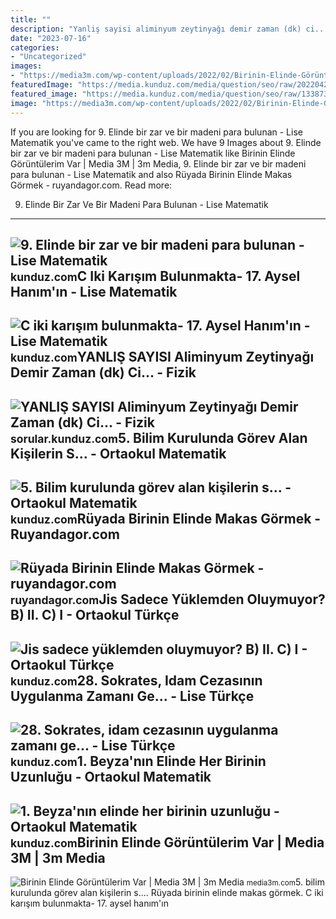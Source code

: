 ```yaml
---
title: ""
description: "Yanliş sayisi aliminyum zeytinyağı demir zaman (dk) ci..."
date: "2023-07-16"
categories:
- "Uncategorized"
images:
- "https://media3m.com/wp-content/uploads/2022/02/Birinin-Elinde-Görüntülerim-Var-1024x683.jpeg"
featuredImage: "https://media.kunduz.com/media/question/seo/raw/20220427150517057491-3700015_XATM0A7Ur.jpeg?h=512"
featured_image: "https://media.kunduz.com/media/question/seo/raw/1338730-2020-01-24_0847530000-LIBS_EkCOBycJS.jpg?h=512"
image: "https://media3m.com/wp-content/uploads/2022/02/Birinin-Elinde-Görüntülerim-Var-1024x683.jpeg"
---
```


If you are looking for 9. Elinde bir zar ve bir madeni para bulunan - Lise Matematik you've came to the right web. We have 9 Images about 9. Elinde bir zar ve bir madeni para bulunan - Lise Matematik like Birinin Elinde Görüntülerim Var | Media 3M | 3m Media, 9. Elinde bir zar ve bir madeni para bulunan - Lise Matematik and also Rüyada Birinin Elinde Makas Görmek - ruyandagor.com. Read more:

9. Elinde Bir Zar Ve Bir Madeni Para Bulunan - Lise Matematik
-------------------------------------------------------------

 ![9. Elinde bir zar ve bir madeni para bulunan - Lise Matematik](https://media.kunduz.com/media/question/seo/raw/20220427150517057491-3700015_XATM0A7Ur.jpeg?h=512) <small>kunduz.com</small>C Iki Karışım Bulunmakta- 17. Aysel Hanım'ın - Lise Matematik
-------------------------------------------------------------

 ![C iki karışım bulunmakta- 17. Aysel Hanım'ın - Lise Matematik](https://media.kunduz.com/media/question/seo/raw/20220316105437817524-1922819_mOy9KGrMl.jpg?h=512) <small>kunduz.com</small>YANLIŞ SAYISI Aliminyum Zeytinyağı Demir Zaman (dk) Ci... - Fizik
-----------------------------------------------------------------

 ![YANLIŞ SAYISI Aliminyum Zeytinyağı Demir Zaman (dk) Ci... - Fizik](https://media.kunduz.com/media/question/seo/raw/20220212111300082481-685731_AWDfDsALX.jpg?h=512) <small>sorular.kunduz.com</small>5. Bilim Kurulunda Görev Alan Kişilerin S... - Ortaokul Matematik
-----------------------------------------------------------------

 ![5. Bilim kurulunda görev alan kişilerin s... - Ortaokul Matematik](https://media.kunduz.com/media/question/seo/raw/20220412142724118403-4349562_UPAb6gs2h.jpeg?h=512) <small>kunduz.com</small>Rüyada Birinin Elinde Makas Görmek - Ruyandagor.com
---------------------------------------------------

 ![Rüyada Birinin Elinde Makas Görmek - ruyandagor.com](https://images.ruyandagor.com/2017/04/baskasinin-elinde-makas-gormek-1815.jpg) <small>ruyandagor.com</small>Jis Sadece Yüklemden Oluymuyor? B) II. C) I - Ortaokul Türkçe
-------------------------------------------------------------

 ![Jis sadece yüklemden oluymuyor? B) II. C) I - Ortaokul Türkçe](https://media.kunduz.com/media/question/seo/raw/1338730-2020-01-24_0847530000-LIBS_EkCOBycJS.jpg?h=512) <small>kunduz.com</small>28. Sokrates, Idam Cezasının Uygulanma Zamanı Ge... - Lise Türkçe
-----------------------------------------------------------------

 ![28. Sokrates, idam cezasının uygulanma zamanı ge... - Lise Türkçe](https://media.kunduz.com/media/question/seo/raw/20220306130403069911-696258_Xrfs30ZLe.jpeg?h=512) <small>kunduz.com</small>1. Beyza'nın Elinde Her Birinin Uzunluğu - Ortaokul Matematik
-------------------------------------------------------------

 ![1. Beyza'nın elinde her birinin uzunluğu - Ortaokul Matematik](https://media.kunduz.com/media/question/seo/raw/20220305122228550551-3558760_NsuptUuC8.jpg?h=512) <small>kunduz.com</small>Birinin Elinde Görüntülerim Var | Media 3M | 3m Media
-----------------------------------------------------

 ![Birinin Elinde Görüntülerim Var | Media 3M | 3m Media](https://media3m.com/wp-content/uploads/2022/02/Birinin-Elinde-Görüntülerim-Var-1024x683.jpeg) <small>media3m.com</small>5\. bilim kurulunda görev alan kişilerin s.... Rüyada birinin elinde makas görmek. C iki karışım bulunmakta- 17. aysel hanım'ın
